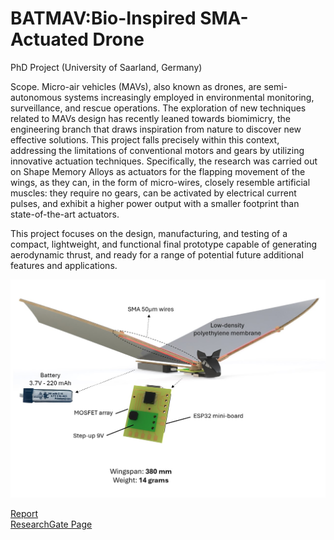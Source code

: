 # BATMAV:Bio-Inspired SMA-Actuated Drone
PhD Project (University of Saarland, Germany)

Scope. Micro-air vehicles (MAVs), also known as drones, are semi-autonomous systems increasingly employed in environmental monitoring, surveillance, and rescue operations. The exploration of new techniques related to MAVs design has recently leaned towards biomimicry, the engineering branch that draws inspiration from nature to discover new effective solutions. This project falls precisely within this context, addressing the limitations of conventional motors and gears by utilizing innovative actuation techniques. Specifically, the research was carried out on Shape Memory Alloys as actuators for the flapping movement of the wings, as they can, in the form of micro-wires, closely resemble artificial muscles: they require no gears, can be activated by electrical current pulses, and exhibit a higher power output with a smaller footprint than state-of-the-art actuators.  
  
This project focuses on the design, manufacturing, and testing of a compact, lightweight, and functional final prototype capable of generating aerodynamic thrust, and ready for a range of potential future additional features and applications.

![alt text](https://github.com/domebevi/BATMAV.Bio-Inspired_SMA-Actuated_Drone/blob/main/image.jpg?raw=true)


<a href="FINAL_REPORT.pdf" target="_blank">Report</a>  
<a href="https://www.researchgate.net/profile/Domenico-Bevilacqua/research" target="_blank">ResearchGate Page</a>
